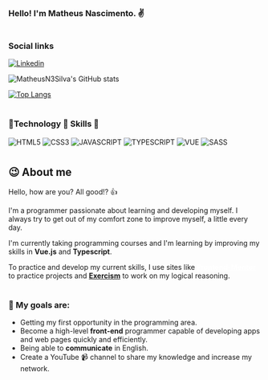 ### Hello! I'm Matheus Nascimento. ✌️

#

### Social links

[![Linkedin](https://img.shields.io/badge/LinkedIn-0077B5?style=for-the-badge&logo=linkedin&logoColor=white)](https://www.linkedin.com/in/matheusnsilva/)

![MatheusN3Silva's GitHub stats](https://github-readme-stats.vercel.app/api?username=matheusn3silva&show_icons=true&theme=tokyonight) 

[![Top Langs](https://github-readme-stats.vercel.app/api/top-langs/?username=matheusnsilva)](https://github.com/matheusn3silva/github-readme-stats)


#

### 🤖Technology 🌟 Skills 🌟

<div style="display: inline-block">
    <img align="center" alt="HTML5" src="https://img.shields.io/badge/HTML5-E34F26?style=for-the-badge&logo=html5&logoColor=white">
    <img align="center" alt="CSS3" src="https://img.shields.io/badge/CSS3-1572B6?style=for-the-badge&logo=css3&logoColor=white">
    <img align="center" alt="JAVASCRIPT" src="https://img.shields.io/badge/JavaScript-F7DF1E?style=for-the-badge&logo=javascript&logoColor=black">
    <img align="center" alt="TYPESCRIPT" src="https://img.shields.io/badge/TypeScript-3178C6.svg?style=for-the-badge&logo=TypeScript&logoColor=white">
    <img align="center" alt="VUE" src="https://img.shields.io/badge/Vue.js-4FC08D.svg?style=for-the-badge&logo=vuedotjs&logoColor=white"> 
    <img align="center" alt="SASS" src="https://img.shields.io/badge/Sass-CC6699.svg?style=for-the-badge&logo=Sass&logoColor=white">
</div>

#
## 😉 About me

Hello, how are you? All good!? 👍

I'm a programmer passionate about learning and developing myself. I always try to get out of my comfort zone to improve myself, a little every day.

I'm currently taking programming courses and I'm learning by improving my skills in <strong>Vue.js</strong> and <strong>Typescript</strong>.

To practice and develop my current skills, I use sites like <strong><a style="color: #fff;" href='https://www.frontendmentor.io/profile/Matheus-N-da-Silva'>Frontend-Mentor</a></strong> to practice projects and <strong><a style="color: # ugh;" href='https://exercism.org/profiles/Matheus-N-da-Silva'>Exercism</a></strong> to work on my logical reasoning.

#
### 🎯 My goals are:

  - Getting my first opportunity in the programming area.
  - Become a high-level <strong>front-end</strong> programmer capable of developing apps and web pages quickly and efficiently.
  - Being able to <strong>communicate</strong> in English.
  - Create a YouTube 📹 channel to share my knowledge and increase my network.
